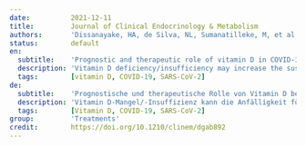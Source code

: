 ```yaml
---
date:          2021-12-11
title:         Journal of Clinical Endocrinology & Metabolism
authors:       'Dissanayake, HA, de Silva, NL, Sumanatilleke, M, et al.'
status:        default
en:
  subtitle:    'Prognostic and therapeutic role of vitamin D in COVID-19: systematic review and meta-analysis'
  description: 'Vitamin D deficiency/insufficiency may increase the susceptibility to COVID-19. We aimed to determine the association between vitamin D deficiency/insufficiency and susceptibility to COVID-19, its severity, mortality and role of vitamin D in its treatment. We searched CINHAL, Cochrane library, EMBASE, PubMED, Scopus, and Web of Science up to 30.05.2021 for observational studies on association between vitamin D deficiency/insufficiency and susceptibility to COVID-19, severe disease and death among adults, and, randomized controlled trials (RCTs) comparing vitamin D treatment against standard care or placebo, in improving severity or mortality among adults with COVID-19. Risk of bias was assessed using Newcastle-Ottawa scale for observational studies and AUB-KQ1 Cochrane tool for RCTs. Study-level data were analyzed using RevMan 5.3 and R (v4∙1∙0). Heterogeneity was determined by I  2 and sources were explored through pre-specified sensitivity analyses, subgroup analyses and meta-regressions. Of 1877 search results, 76 studies satisfying eligibility criteria were included. Seventy-two observational studies were included in the meta-analysis (n=1976099). Vitamin D deficiency/insufficiency increased the odds of developing COVID-19, severe disease, and death. 25-hydroxy vitamin D (25(OH)D) concentration were lower in individuals with COVID-19 compared to controls, in patients with severe COVID-19 compared to controls with non-severe COVID19 and in non-survivors compared to survivors. The association between vitamin D deficiency/insufficiency and death was insignificant when studies with high risk of bias or studies reporting unadjusted effect estimates were excluded. Risk of bias and heterogeneity were high across all analyses. Discrepancies in timing of vitamin D testing, definitions of severe COVID-19 and vitamin D deficiency/insufficiency partly explained the heterogeneity. Four RCTs were widely heterogeneous precluding meta-analysis. Multiple observational studies involving nearly two million adults suggest vitamin D deficiency/insufficiency increases susceptibility to COVID-19 and severe COVID-19, although with a high risk of bias and heterogeneity. Association with mortality was less robust. Heterogeneity in RCTs precluded their meta-analysis.'
  tags:        [vitamin D, COVID-19, SARS-CoV-2]
de:
  subtitle:    'Prognostische und therapeutische Rolle von Vitamin D bei COVID-19: systematische Überprüfung und Meta-Analyse'
  description: 'Vitamin D-Mangel/-Insuffizienz kann die Anfälligkeit für COVID-19 erhöhen. Unser Ziel war es, den Zusammenhang zwischen Vitamin-D-Mangel und der Anfälligkeit für COVID-19, dem Schweregrad, der Sterblichkeit und der Rolle von Vitamin D bei der Behandlung zu ermitteln. Wir durchsuchten CINHAL, Cochrane Library, EMBASE, PubMED, Scopus und Web of Science bis zum 30.05.2021 nach Beobachtungsstudien über den Zusammenhang zwischen Vitamin-D-Mangel/-Insuffizienz und Anfälligkeit für COVID-19, schwere Erkrankung und Tod bei Erwachsenen sowie nach randomisierten kontrollierten Studien (RCTs), in denen die Vitamin-D-Behandlung mit der Standardbehandlung oder Placebo verglichen wurde, um den Schweregrad oder die Sterblichkeit bei Erwachsenen mit COVID-19 zu verbessern. Das Risiko einer Verzerrung wurde anhand der Newcastle-Ottawa-Skala für Beobachtungsstudien und des AUB-KQ1 Cochrane-Tools für RCTs bewertet. Die Daten auf Studienebene wurden mit RevMan 5.3 und R (v4∙1∙0) analysiert. Die Heterogenität wurde anhand von I 2 bestimmt, und die Quellen wurden durch vorab spezifizierte Sensitivitätsanalysen, Subgruppenanalysen und Meta-Regressionen untersucht. Von 1877 Suchergebnissen wurden 76 Studien, die die Zulassungskriterien erfüllten, eingeschlossen. Zweiundsiebzig Beobachtungsstudien wurden in die Meta-Analyse einbezogen (n=1976099). Vitamin-D-Mangel/Unzulänglichkeit erhöhte die Wahrscheinlichkeit, an COVID-19, einer schweren Erkrankung und dem Tod zu erkranken. Die 25-Hydroxy-Vitamin-D-Konzentration (25(OH)D) war bei Personen mit COVID-19 im Vergleich zu Kontrollen, bei Patienten mit schwerer COVID-19 im Vergleich zu Kontrollen mit nicht-schwerer COVID-19 und bei Nicht-Überlebenden im Vergleich zu Überlebenden niedriger. Der Zusammenhang zwischen Vitamin-D-Mangel/-Insuffizienz und Tod war unbedeutend, wenn Studien mit hohem Verzerrungsrisiko oder Studien, die nicht bereinigte Effektschätzungen lieferten, ausgeschlossen wurden. Das Risiko einer Verzerrung und die Heterogenität waren bei allen Analysen hoch. Diskrepanzen beim Zeitpunkt der Vitamin-D-Tests, bei den Definitionen von schwerem COVID-19 und Vitamin-D-Mangel/-Insuffizienz erklärten teilweise die Heterogenität. Vier RCTs waren sehr heterogen und schlossen eine Meta-Analyse aus. Mehrere Beobachtungsstudien, an denen fast zwei Millionen Erwachsene beteiligt waren, deuten darauf hin, dass Vitamin-D-Mangel/Unzulänglichkeit die Anfälligkeit für COVID-19 und schweres COVID-19 erhöht, allerdings mit einem hohen Risiko der Verzerrung und Heterogenität. Der Zusammenhang mit der Sterblichkeit war weniger eindeutig. Die Heterogenität der RCTs schloss eine Meta-Analyse aus.' 
  tags:        [Vitamin D, COVID-19, SARS-CoV-2]
group:         'Treatments'
credit:        https://doi.org/10.1210/clinem/dgab892
---
```

